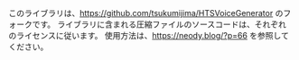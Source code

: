 このライブラリは、https://github.com/tsukumijima/HTSVoiceGenerator のフォークです。
ライブラリに含まれる圧縮ファイルのソースコードは、それぞれのライセンスに従います。
使用方法は、https://neody.blog/?p=66 を参照してください。
